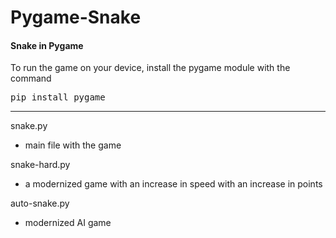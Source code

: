 # Pygame-Snake

#### Snake in Pygame

 To run the game on your device, install the pygame module with the command
 
 <pre>pip install pygame</pre>

____

snake.py
- main file with the game

snake-hard.py 
- a modernized game with an increase in speed with an increase in points

auto-snake.py 
- modernized AI game
